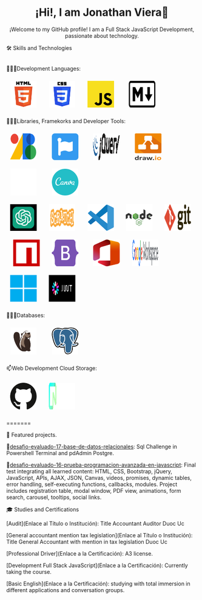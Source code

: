 <h1 align="center">¡Hi!, I am Jonathan Viera👋</h1>
<p align="center">
  ¡Welcome to my GitHub profile! I am a Full Stack JavaScript Development, passionate about technology.
</p>   
  <div>🛠️ Skills and Technologies</div>

  <br>        

  👨🏽‍💻Development Languages:
   
<img width="70px" 
    height="70px" 
    style="margin: 10px"
    src="./assets/img/html.svg"> &nbsp;
<img width="70px" 
    height="70px" 
    style="margin: 10px"
    src="./assets/img/css.svg"> &nbsp;
<img width="70px" 
    height="70px" 
    style="margin: 10px"
    src="./assets/img/javascript.svg"> &nbsp; &nbsp;
<img width="70px" 
    height="70px" 
    style="margin: 10px"
    src="./assets/img/markdown.svg"> &nbsp; &nbsp; 

  👨🏽‍💻Libraries, Framekorks and Developer Tools:

  <img width="70px" 
    height="70px" 
    style="margin: 10px"
    src="./assets/img/google-fonts-2021-2.svg"> &nbsp; &nbsp; 
    <img width="70px" 
    height="70px" 
    style="margin: 10px"
    src="./assets/img/fontawesome-1.svg"> &nbsp; &nbsp; 
    <img width="70px" 
    height="70px" 
    style="margin: 10px"
    src="./assets/img/jquery-1.svg"> &nbsp; &nbsp; 
    <img width="70px" 
    height="70px" 
    style="margin: 10px"
    src="./assets/img/draw-io.svg"> &nbsp; &nbsp;
    <img width="70px" 
    height="70px" 
    style="margin: 10px"
    src="./assets/img/toptal-logo-wordmark.svg"> &nbsp; &nbsp;
    <img width="70px" 
    height="70px" 
    style="margin: 10px"
    src="./assets/img/canva-1.svg"> &nbsp;   
    <img width="70px" 
    height="70px" 
    style="margin: 10px"
    src="./assets/img/chatgpt-1.svg"> &nbsp;
    <img width="70px" 
    height="70px" 
    style="margin: 10px"
    src="./assets/img/scratch-logo.svg"> &nbsp; 
    <img width="70px" 
    height="70px" 
    style="margin: 10px"
    src="./assets/img/visual-studio-code-1.svg"> &nbsp;
    <img width="70px" 
    height="70px" 
    style="margin: 10px"
    src="./assets/img/node.svg"> &nbsp; 
    <img width="70px" 
    height="70px" 
    style="margin: 10px"
    src="./assets/img/git.svg"> &nbsp;
    <img width="70px" 
    height="70px" 
    style="margin: 10px"
    src="./assets/img/npm-square-red-1.svg"> &nbsp;
    <img width="70px" 
    height="70px" 
    style="margin: 10px"
    src="./assets/img/bootstrap-5-1.svg"> &nbsp; &nbsp;
    <img width="70px" 
    height="70px" 
    style="margin: 10px"
    src="./assets/img/office-2.svg"> &nbsp;
    <img width="70px" 
    height="70px" 
    style="margin: 10px"
    src="./assets/img/logo-google-workspace.svg"> &nbsp;
    <img width="70px" 
    height="70px" 
    style="margin: 10px"
    src="./assets/img/microsoft-windows-11.svg"> &nbsp; 
    <img width="70px" 
    height="70px" 
    style="margin: 10px"
    src="./assets/img/jwtio-json-web-token.svg"> &nbsp;        

  👨🏽‍💻Databases:
  
<img width="70px" 
    height="70px" 
    style="margin: 10px"
    src="./assets/img/dbeaver-head.png"> &nbsp; &nbsp;
    <img width="70px" 
    height="70px" 
    style="margin: 10px"
    src="./assets/img/postgresql.svg"> &nbsp; &nbsp;  

  📫Web Development Cloud Storage:
  
<img width="70px" 
    height="70px" 
    style="margin: 10px"
    src="./assets/img/github-icon-1.svg"> &nbsp; 
    <img width="70px" 
    height="70px" 
    style="margin: 10px"
    src="./assets/img/neon.svg"> &nbsp;
 
=======
  <br>  

  
🚀 Featured projects.

🚀[desafio-evaluado-17-base-de-datos-relacionales](https://github.com/jviera100/desafio-evaluado-17-base-de-datos-relacionales): Sql Challenge in Powershell Terminal and pdAdmin Postgre.

🚀[desafio-evaluado-16-prueba-programacion-avanzada-en-javascript](https://github.com/jviera100/desafio-evaluado-16-prueba-programacion-avanzada-en-javascript): Final test integrating all learned content: HTML, CSS, Bootstrap, jQuery, JavaScript, APIs, AJAX, JSON, Canvas, videos, promises, dynamic tables, error handling, self-executing functions, callbacks, modules. Project includes registration table, modal window, PDF view, animations, form search, carousel, tooltips, social links.

🎓 Studies and Certifications

[Audit](Enlace al Título o Institución): Title Accountant Auditor Duoc Uc

[General accountant mention tax legislation](Enlace al Título o Institución): Title General Accountant with mention in tax legislation Duoc Uc

[Professional Driver](Enlace a la Certificación): A3 license.

[Development Full Stack JavaScript](Enlace a la Certificación): Currently taking the course.

[Basic English](Enlace a la Certificación): studying with total immersion in different applications and conversation groups.
